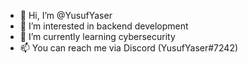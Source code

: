- 👋 Hi, I’m @YusufYaser
- 👀 I’m interested in backend development
- 🌱 I’m currently learning cybersecurity
- 📫 You can reach me via Discord (YusufYaser#7242)
